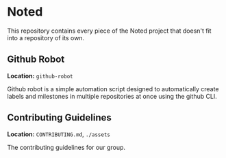 # Noted

This repository contains every piece of the Noted project that doesn't fit into a repository of its own.

## Github Robot

**Location:** `github-robot`

Github robot is a simple automation script designed to automatically create labels and milestones in multiple repositories at once using the github CLI.

## Contributing Guidelines

**Location:** `CONTRIBUTING.md`, `./assets`

The contributing guidelines for our group.
